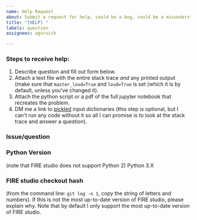 ```yaml
---
name: Help Request
about: Submit a request for help, could be a bug, could be a misunderstanding of documentation
title: "[HELP] "
labels: question
assignees: agurvich

---
```


### Steps to receive help:
1. Describe question and fill out form below.
2. Attach a text file with the entire stack trace *and* any printed output (make sure that `master_loud=True` and `loud=True` is set (which it is by default, unless you've changed it). 
3. Attach the python script or a pdf of the full jupyter notebook that recreates the problem.
4. DM me a link to [pickled](https://docs.python.org/3/library/pickle.html) input dictionaries (this step is optional, but I can't run any code without it so all I can promise is to look at the stack trace and answer a question). 

### Issue/question

### Python Version 
(note that FIRE studio does not support Python 2)
Python 3.X 

### FIRE studio checkout hash 
(from the command line: `git log -n 1`, copy the string of letters and numbers). 
If this is not the most up-to-date version of FIRE studio, please explain why. Note that by default I only support the most up-to-date version of FIRE studio.
